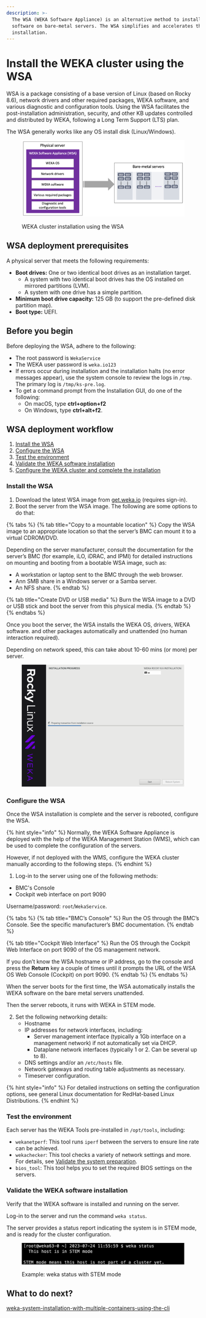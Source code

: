 ```yaml
---
description: >-
  The WSA (WEKA Software Appliance) is an alternative method to install WEKA
  software on bare-metal servers. The WSA simplifies and accelerates the
  installation.
---
```


# Install the WEKA cluster using the WSA

WSA is a package consisting of a base version of Linux (based on Rocky 8.6), network drivers and other required packages, WEKA software, and various diagnostic and configuration tools. Using the WSA facilitates the post-installation administration, security, and other KB updates controlled and distributed by WEKA, following a Long Term Support (LTS) plan.

The WSA generally works like any OS install disk (Linux/Windows).



<figure><img src="../../.gitbook/assets/WSA_overview.png" alt=""><figcaption><p>WEKA cluster installation using the WSA</p></figcaption></figure>

## WSA deployment prerequisites

A physical server that meets the following requirements:

* **Boot drives:** One or two identical boot drives as an installation target.
  * A system with two identical boot drives has the OS installed on mirrored partitions (LVM).
  * A system with one drive has a simple partition.
* **Minimum boot drive capacity:** 125 GB (to support the pre-defined disk partition map).
* **Boot type:** UEFI.

## Before you begin

Before deploying the WSA, adhere to the following:

* The root password is `WekaService`
* The WEKA user password is `weka.io123`
* If errors occur during installation and the installation halts (no error messages appear), use the system console to review the logs in `/tmp`. The primary log is `/tmp/ks-pre.log`.
* To get a command prompt from the Installation GUI, do one of the following:
  * On macOS, type **ctrl+option+f2**&#x20;
  * On Windows, type **ctrl+alt+f2**.

## WSA deployment workflow

1. [Install the WSA](install-the-weka-cluster-using-the-wsa.md#install-the-wsa)
2. [Configure the WSA](install-the-weka-cluster-using-the-wsa.md#configure-the-wsa)
3. [Test the environment](install-the-weka-cluster-using-the-wsa.md#test-the-environment)
4. [Validate the WEKA software installation](install-the-weka-cluster-using-the-wsa.md#validate-the-weka-software-installation)
5. [Configure the WEKA cluster and complete the installation](install-the-weka-cluster-using-the-wsa.md#configure-the-weka-cluster-and-complete-the-installation)

### Install the WSA

1. Download the latest WSA image from [get.weka.io](https://get.weka.io/) (requires sign-in).
2. Boot the server from the WSA image. The following are some options to do that:

{% tabs %}
{% tab title="Copy to a mountable location" %}
Copy the WSA image to an appropriate location so that the server’s BMC can mount it to a virtual CDROM/DVD.

Depending on the server manufacturer, consult the documentation for the server’s BMC (for example, iLO, iDRAC, and IPMI) for detailed instructions on mounting and booting from a bootable WSA image, such as:

* A workstation or laptop sent to the BMC through the web browser.
* Ann SMB share in a Windows server or a Samba server.
* An NFS share.&#x20;
{% endtab %}

{% tab title="Create DVD or USB media" %}
Burn the WSA image to a DVD or USB stick and boot the server from this physical media.
{% endtab %}
{% endtabs %}

Once you boot the server, the WSA installs the WEKA OS, drivers, WEKA software. and other packages automatically and unattended (no human interaction required).

Depending on network speed, this can take about 10-60 mins (or more) per server.

<figure><img src="../../.gitbook/assets/WMS_install_1.png" alt="" width="563"><figcaption></figcaption></figure>

### Configure the WSA

Once the WSA installation is complete and the server is rebooted, configure the WSA.

{% hint style="info" %}
Normally, the WEKA Software Appliance is deployed with the help of the WEKA Management Station (WMS), which can be used to complete the configuration of the servers.

However, if not deployed with the WMS, configure the WEKA cluster manually according to the following steps.
{% endhint %}

1. Log-in to the server using one of the following methods:

* BMC's Console
* Cockpit web interface on port 9090

Username/password: `root`/`WekaService`.

{% tabs %}
{% tab title="BMC’s Console" %}
Run the OS through the BMC’s Console. See the specific manufacturer’s BMC documentation.
{% endtab %}

{% tab title="Cockpit Web Interface" %}
Run the OS through the Cockpit Web Interface on port 9090 of the OS management network.

If you don’t know the WSA hostname or IP address, go to the console and press the **Return** key a couple of times until it prompts the URL of the WSA OS Web Console (Cockpit) on port 9090.
{% endtab %}
{% endtabs %}

When the server boots for the first time, the WSA automatically installs the WEKA software on the bare metal servers unattended.

Then the server reboots, it runs with WEKA in STEM mode.

2. Set the following networking details:
   * Hostname
   * IP addresses for network interfaces, including:
     * Server management interface (typically a 1Gb interface on a management network) if not automatically set via DHCP.
     * Dataplane network interfaces (typically 1 or 2. Can be several up to 8).
   * DNS settings and/or an `/etc/hosts` file.
   * Network gateways and routing table adjustments as necessary.
   * Timeserver configuration.

{% hint style="info" %}
For detailed instructions on setting the configuration options, see general Linux documentation for RedHat-based Linux Distributions.
{% endhint %}

### Test the environment

Each server has the WEKA Tools pre-installed in `/opt/tools`, including:

* `wekanetperf`: This tool runs `iperf` between the servers to ensure line rate can be achieved.
* `wekachecker`: This tool checks a variety of network settings and more. For details, see [Validate the system preparation](setting-up-the-hosts/#validate-the-system-preparation).
* `bios_tool`: This tool helps you to set the required BIOS settings on the servers.

### Validate the WEKA software installation

Verify that the WEKA software is installed and running on the server.

Log-in to the server and run the command `weka status`.

The server provides a status report indicating the system is in STEM mode, and is ready for the cluster configuration.

<figure><img src="../../.gitbook/assets/WSA_STEM_mode.png" alt=""><figcaption><p>Example: weka status with STEM mode</p></figcaption></figure>

## What to do next?

[weka-system-installation-with-multiple-containers-using-the-cli](weka-system-installation-with-multiple-containers-using-the-cli/ "mention")

